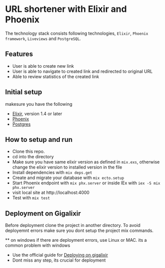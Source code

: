 # URL shortener with Elixir and Phoenix

The technology stack consists following technologies, `Elixir`, `Phoenix framework`, `Liveviews` and `PostgreSQL`.

## Features
  * User is able to create new link
  * User is able to navigate to created link and redirected to original URL
  * Able to review statistics of the created link

## Initial setup
makesure you have the following
* [Elixir](https://elixir-lang.org/install.html), version 1.4 or later
* [Phoenix](https://hexdocs.pm/phoenix/1.7.0-rc.0/installation.html)
* [Postgres](https://www.postgresql.org/download/)


## How to setup and run

* Clone this repo.
* cd into the directory
* Make sure you have same elixir version as defined in `mix.exs`, otherwise change the elixir version to installed version in the file
* Install dependencies with `mix deps.get`
* Create and migrate your database with `mix ecto.setup`
* Start Phoenix endpoint with `mix phx.server` or inside IEx with `iex -S mix phx.server`
* visit local site at http://localhost:4000
* Test with `mix test`

## Deployment on Gigalixir

Before deployment clone the project in another directory. To avoid deployemnt errors make sure you dont setup the project mix commands.

** on windows if there are deployment errors, use Linux or MAC. its a common problem with windows

* Use the official guide for [Deploying on gigalixir](https://hexdocs.pm/phoenix/1.7.0-rc.0/gigalixir.html)
* Dont miss any step, its crucial for deployment
